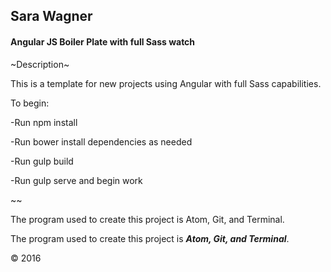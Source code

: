 ## Sara Wagner
#### Angular JS Boiler Plate with full Sass watch

~Description~

This is a template for new projects using Angular with full Sass capabilities.

To begin:

  -Run npm install

  -Run bower install dependencies as needed

  -Run gulp build

  -Run gulp serve and begin work

~~

The program used to create this project is Atom, Git, and Terminal.

The program used to create this project is ***Atom, Git, and Terminal***.

&copy; 2016
